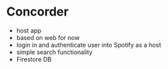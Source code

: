 # Concorder
* host app
* based on web for now
* login in and authenticate user into Spotify as a host
* simple search functionality
* Firestore DB